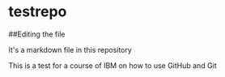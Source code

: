 # testrepo

##Editing the file

It's a markdown file in this repository

This is a test for a course of IBM on how to use GitHub and Git
